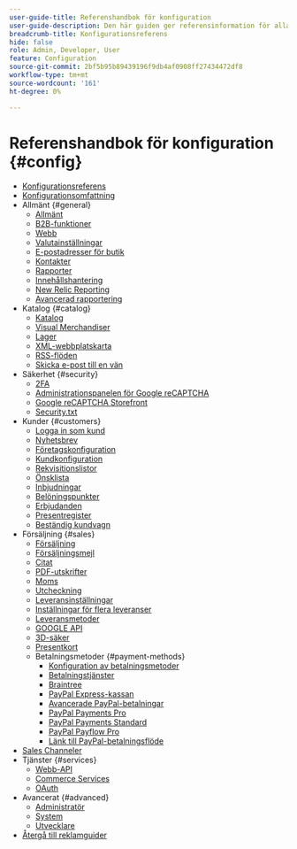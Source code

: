 ```yaml
---
user-guide-title: Referenshandbok för konfiguration
user-guide-description: Den här guiden ger referensinformation för alla butikskonfigurationsinställningar som du kommer åt från sidofältet _Admin_ på **[!UICONTROL Stores]** > _[!UICONTROL Settings]_ > **[!UICONTROL Configuration]**.
breadcrumb-title: Konfigurationsreferens
hide: false
role: Admin, Developer, User
feature: Configuration
source-git-commit: 2bf5b95b89439196f9db4af0908ff27434472df8
workflow-type: tm+mt
source-wordcount: '161'
ht-degree: 0%

---
```



# Referenshandbok för konfiguration {#config}

- [Konfigurationsreferens](guide-overview.md)
- [Konfigurationsomfattning](scope-change.md)
- Allmänt {#general}
   - [Allmänt](./general/general.md)
   - [B2B-funktioner](./general/b2b-features.md)
   - [Webb](./general/web.md)
   - [Valutainställningar](./general/currency-setup.md)
   - [E-postadresser för butik](./general/store-email-addresses.md)
   - [Kontakter](./general/contacts.md)
   - [Rapporter](./general/reports.md)
   - [Innehållshantering](./general/content-management.md)
   - [New Relic Reporting](./general/new-relic-reporting.md)
   - [Avancerad rapportering](./general/advanced-reporting.md)
- Katalog {#catalog}
   - [Katalog](./catalog/catalog.md)
   - [Visual Merchandiser](./catalog/visual-merchandiser.md)
   - [Lager](./catalog/inventory.md)
   - [XML-webbplatskarta](./catalog/xml-sitemap.md)
   - [RSS-flöden](./catalog/rss-feeds.md)
   - [Skicka e-post till en vän](./catalog/email-to-a-friend.md)
- Säkerhet {#security}
   - [2FA](./security/2fa.md)
   - [Administrationspanelen för Google reCAPTCHA](./security/google-recaptcha-admin.md)
   - [Google reCAPTCHA Storefront](./security/google-recaptcha-storefront.md)
   - [Security.txt](./security/security-txt.md)
- Kunder {#customers}
   - [Logga in som kund](./customers/login-as-customer.md)
   - [Nyhetsbrev](./customers/newsletter.md)
   - [Företagskonfiguration](./customers/company-configuration.md)
   - [Kundkonfiguration](./customers/customer-configuration.md)
   - [Rekvisitionslistor](./customers/requisition-lists.md)
   - [Önsklista](./customers/wishlist.md)
   - [Inbjudningar](./customers/invitations.md)
   - [Belöningspunkter](./customers/reward-points.md)
   - [Erbjudanden](./customers/promotions.md)
   - [Presentregister](./customers/gift-registry.md)
   - [Beständig kundvagn](./customers/persistent-shopping-cart.md)
- Försäljning {#sales}
   - [Försäljning](./sales/sales.md)
   - [Försäljningsmejl](./sales/sales-emails.md)
   - [Citat](./sales/quotes.md)
   - [PDF-utskrifter](./sales/pdf-print-outs.md)
   - [Moms](./sales/tax.md)
   - [Utcheckning](./sales/checkout.md)
   - [Leveransinställningar](./sales/shipping-settings.md)
   - [Inställningar för flera leveranser](./sales/multishipping-settings.md)
   - [Leveransmetoder](./sales/delivery-methods.md)
   - [GOOGLE API](./sales/google-api.md)
   - [3D-säker](./sales/3d-secure.md)
   - [Presentkort](./sales/gift-cards.md)
   - Betalningsmetoder {#payment-methods}
      - [Konfiguration av betalningsmetoder](./sales/payment-methods.md)
      - [Betalningstjänster](./sales/payment-services.md)
      - [Braintree](./sales/braintree.md)
      - [PayPal Express-kassan](./sales/paypal-express-checkout.md)
      - [Avancerade PayPal-betalningar](./sales/paypal-payments-advanced.md)
      - [PayPal Payments Pro](./sales/paypal-payments-pro.md)
      - [PayPal Payments Standard](./sales/paypal-payments-standard.md)
      - [PayPal Payflow Pro](./sales/paypal-payflow-pro.md)
      - [Länk till PayPal-betalningsflöde](./sales/paypal-payflow-link.md)
- [Sales Channeler](./sales-channels.md)
- Tjänster {#services}
   - [Webb-API](./services/magento-web-api.md)
   - [Commerce Services](./services/saas.md)
   - [OAuth](./services/oauth.md)
- Avancerat {#advanced}
   - [Administratör](./advanced/admin.md)
   - [System](./advanced/system.md)
   - [Utvecklare](./advanced/developer.md)
- [Återgå till reklamguider](https://experienceleague.adobe.com/en/docs/commerce-admin/user-guides/home)

